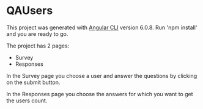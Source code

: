# QAUsers

This project was generated with [Angular CLI](https://github.com/angular/angular-cli) version 6.0.8.
Run 'npm install' and you are ready to go.

The project has 2 pages:
- Survey
- Responses

In the Survey page you choose a user and answer the questions by clicking on the submit button.

In the Responses page you choose the answers for which you want to get the users count.
